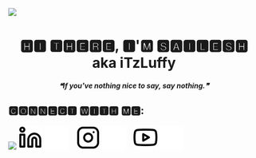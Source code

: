 ![](https://komarev.com/ghpvc/?username=SaileshBK&color=brightgreen)
<h1 align = "center"> 🅷🅸  🆃🅷🅴🆁🅴,  🅸'🅼  🆂🅰🅸🅻🅴🆂🅷 aka iTzLuffy</h1>

<!-- ![](https://user-images.githubusercontent.com/101400043/173014215-e1c7b34e-0b26-4f41-bb42-81e057b790ac.gif) -->


<h4 align = "center"><i>❝If you&#39;ve nothing nice to say, say nothing.❞</i></h4>

## 🅲🅾🅽🅽🅴🅲🆃 🆆🅸🆃🅷 🅼🅴:
<!-- ![](https://user-images.githubusercontent.com/101400043/173172493-077c8d89-833b-4ea4-a1b3-895cdcc6992b.gif) -->
![](https://user-images.githubusercontent.com/101400043/173172504-dab0b87b-de60-4acc-bc64-06dfde960af5.gif)
[![website](./img/linkedin-light.svg)](https://linkedin.com/in/sailesh-bk#gh-light-mode-only)
[![website](./img/linkedin-dark.svg)](https://linkedin.com/in/sailesh-bk#gh-dark-mode-only)
&nbsp;&nbsp;
[![website](./img/instagram-light.svg)](https://instagram.com/drgluffy#gh-light-mode-only)
[![website](./img/instagram-dark.svg)](https://instagram.com/drgluffy#gh-dark-mode-only)
&nbsp;&nbsp;
[![website](./img/youtube-light.svg)](https://www.youtube.com/channel/UCvCgRgpVpnjzORE6FZfr9Cw#gh-light-mode-only)
[![website](./img/youtube-dark.svg)](https://www.youtube.com/channel/UCvCgRgpVpnjzORE6FZfr9Cw#gh-dark-mode-only)

[youtube]: https://www.youtube.com/channel/UCvCgRgpVpnjzORE6FZfr9Cw

